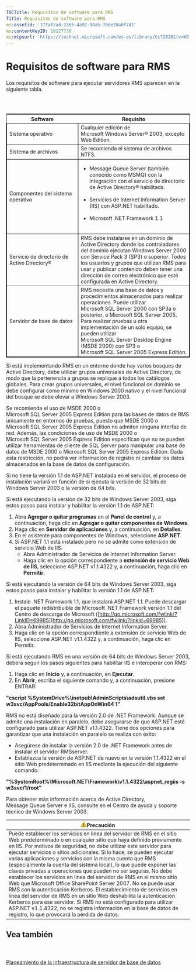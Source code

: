 ```yaml
---
TOCTitle: Requisitos de software para RMS
Title: Requisitos de software para RMS
ms:assetid: '17faf2ad-2366-4a92-98a5-766e20a0f741'
ms:contentKeyID: 18127736
ms:mtpsurl: 'https://technet.microsoft.com/es-es/library/Cc720201(v=WS.10)'
---
```


Requisitos de software para RMS
===============================

Los requisitos de software para ejecutar servidores RMS aparecen en la siguiente tabla.

###  

 
<table style="border:1px solid black;">
<colgroup>
<col width="50%" />
<col width="50%" />
</colgroup>
<thead>
<tr class="header">
<th>Software</th>
<th>Requisito</th>
</tr>
</thead>
<tbody>
<tr class="odd">
<td style="border:1px solid black;">Sistema operativo</td>
<td style="border:1px solid black;">Cualquier edición de Microsoft Windows Server® 2003, excepto Web Edition.</td>
</tr>
<tr class="even">
<td style="border:1px solid black;">Sistema de archivos</td>
<td style="border:1px solid black;">Se recomienda el sistema de archivos NTFS.</td>
</tr>
<tr class="odd">
<td style="border:1px solid black;">Componentes del sistema operativo</td>
<td style="border:1px solid black;"><ul>
<li>Message Queue Server (también conocido como MSMQ) con la integración con el servicio de directorio de Active Directory® habilitada.<br />
<br />
</li>
<li>Servicios de Internet Information Server (IIS) con ASP.NET habilitado.<br />
<br />
</li>
<li>Microsoft .NET Framework 1.1<br />
<br />
</li>
</ul></td>
</tr>
<tr class="even">
<td style="border:1px solid black;">Servicio de directorio de Active Directory®</td>
<td style="border:1px solid black;">RMS debe instalarse en un dominio de Active Directory donde los controladores del dominio ejecutan Windows Server 2000 con Service Pack 3 (SP3) o superior. Todos los usuarios y grupos que utilizan RMS para usar y publicar contenido deben tener una dirección de correo electrónico que esté configurada en Active Directory.</td>
</tr>
<tr class="odd">
<td style="border:1px solid black;">Servidor de base de datos</td>
<td style="border:1px solid black;">RMS necesita una base de datos y procedimientos almacenados para realizar operaciones. Puede utilizar Microsoft SQL Server 2000 con SP3a o posterior, o Microsoft SQL Server 2005. Para realizar pruebas u otra implementación de un solo equipo, se pueden utilizar Microsoft SQL Server Desktop Engine (MSDE 2000) con SP3 o Microsoft SQL Server 2005 Express Edition.</td>
</tr>
</tbody>
</table>
  
Si está implementando RMS en un entorno donde hay varios bosques de Active Directory, debe utilizar grupos universales de Active Directory, de modo que la pertenencia a grupos se replique a todos los catálogos globales. Para crear grupos universales, el nivel funcional de dominio se debe configurar como mínimo en Windows 2000 nativo y el nivel funcional del bosque se debe elevar a Windows Server 2003.
  
Se recomienda el uso de MSDE 2000 o Microsoft SQL Server 2005 Express Edition para las bases de datos de RMS únicamente en entornos de pruebas, puesto que MSDE 2000 o Microsoft SQL Server 2005 Express Edition no admiten ninguna interfaz de red. Además, las condiciones de uso de MSDE 2000 o Microsoft SQL Server 2005 Express Edition especifican que no se pueden utilizar herramientas de cliente de SQL Server para manipular una base de datos de MSDE 2000 o Microsoft SQL Server 2005 Express Edition. Dada esta restricción, no podrá ver información de registro ni cambiar los datos almacenados en la base de datos de configuración.
  
Si no tiene la versión 1.1 de ASP.NET instalada en el servidor, el proceso de instalación variará en función de si ejecuta la versión de 32 bits de Windows Server 2003 o la versión de 64 bits.
  
Si está ejecutando la versión de 32 bits de Windows Server 2003, siga estos pasos para instalar y habilitar la versión 1.1 de ASP.NET:
  
1.  Abra **Agregar o quitar programas** en el **Panel de control** y, a continuación, haga clic en **Agregar o quitar componentes de Windows**.  
2.  Haga clic en **Servidor de aplicaciones** y, a continuación, en **Detalles**.  
3.  En el asistente para componentes de Windows, seleccione **ASP.NET**.  
4.  Si ASP.NET 1.1 está instalado pero no se admite como extensión de servicio Web de IIS:  
    -   Abra Administrador de Servicios de Internet Information Server.  
    -   Haga clic en la opción correspondiente a **extensión de servicio Web de IIS**, seleccione ASP.NET v1.1.4322 y, a continuación, haga clic en **Permitir**.
  
Si está ejecutando la versión de 64 bits de Windows Server 2003, siga estos pasos para instalar y habilitar la versión 1.1 de ASP.NET:
  
1.  Instale .NET Framework 1.1, que instalará ASP.NET 1.1. Puede descargar el paquete redistribuible de Microsoft .NET Framework versión 1.1 del Centro de descarga de Microsoft ([http://go.microsoft.com/fwlink/?LinkID=69985](http://go.microsoft.com/fwlink/?linkid=69985)).  
2.  Abra Administrador de Servicios de Internet Information Server.  
3.  Haga clic en la opción correspondiente a extensión de servicio Web de IIS, seleccione ASP.NET v1.1.4322 y, a continuación, haga clic en Permitir.
  
Si está ejecutando RMS en una versión de 64 bits de Windows Server 2003, deberá seguir los pasos siguientes para habilitar IIS e interoperar con RMS:
  
1.  Haga clic en **Inicio** y, a continuación, en **Ejecutar**.  
2.  En **Abrir**, escriba el siguiente comando y, a continuación, presione ENTRAR:
  
**"cscript %SystemDrive%\\inetpub\\AdminScripts\\adsutil.vbs set w3svc/AppPools/Enable32bitAppOnWin64 1"**
  
RMS no está diseñado para la versión 2.0 de .NET Framework. Aunque se admite una instalación en paralelo, debe asegurarse de que ASP.NET esté configurado para utilizar ASP.NET v1.1.4322. Tiene dos opciones para garantizar que una instalación en paralelo se realiza con éxito:
  
-   Asegúrese de instalar la versión 2.0 de .NET Framework antes de instalar el servidor RMSserver.  
-   Establezca la versión de ASP.NET de nuevo en la versión 1.1.4322 en el sitio Web predeterminado en IIS mediante la ejecución del siguiente comando:
  
**"%SystemRoot%\\Microsoft.NET\\Framework\\v1.1.4322\\aspnet\_regiis -s w3svc/1/root"**
  
Para obtener más información acerca de Active Directory, Message Queue Server e IIS, consulte en el Centro de ayuda y soporte técnico de Windows Server 2003.
  
| ![](images/Cc720201.Caution(WS.10).gif)Precaución                                                                                                                                                                                                                                                                                                                                                                                                                                                                                                                                                                                                                                                                                                                                                                                                                                                                                                  |  
|---------------------------------------------------------------------------------------------------------------------------------------------------------------------------------------------------------------------------------------------------------------------------------------------------------------------------------------------------------------------------------------------------------------------------------------------------------------------------------------------------------------------------------------------------------------------------------------------------------------------------------------------------------------------------------------------------------------------------------------------------------------------------------------------------------------------------------------------------------------------------------------------------------------------------------------------------------------------------------|  
| Puede establecer los servicios en línea del servidor de RMS en el sitio Web predeterminado o en cualquier sitio que haya definido previamente en IIS. Por motivos de seguridad, no debe utilizar este servidor para ejecutar servicios o sitios adicionales. Si lo hace, se pueden ejecutar varias aplicaciones y servicios con la misma cuenta que RMS (especialmente la cuenta del sistema local), lo que puede exponer las claves privadas a operaciones que pueden no ser seguras. No debe establecer los servicios en línea del servidor de RMS en el mismo sitio Web que Microsoft Office SharePoint Server 2007. No se puede usar RMS con la autenticación Kerberos. El establecimiento de servicios en línea del servidor de RMS en un sitio Web deshabilita la autenticación Kerberos para ese servidor. Si RMS no está configurado para utilizar ASP.NET v1.1.4322, no se registra información en la base de datos de registro, lo que provocará la pérdida de datos. |
  
Vea también  
-----------
  
####  
  
[Planeamiento de la infraestructura de servidor de base de datos](https://technet.microsoft.com/b12354bd-3143-4d1f-b5aa-450c4550653c)

